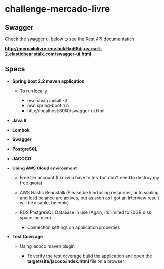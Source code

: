 # challenge-mercado-livre

## Swagger

Check the swagger ui below to see the Rest API documentation

**http://mercadolivre-env.huk9kg68dj.us-east-2.elasticbeanstalk.com/swagger-ui.html**

## Specs

* **Spring boot 2.2 maven application**

    * To run locally

        * mvn clean install -U
        * mvn spring-boot:run
        * http://localhost:8080/swagger-ui.html

* **Java 8**

* **Lombok**

* **Swagger**

* **PostgreSQL**

* **JACOCO**

* **Using AWS Cloud environment**

    * Free tier account (I know u have to test but don't need to destroy my free quota)

    * AWS Elastic Beanstalk (Please be kind using resources, auto scaling and load balance are actives, 
    but as soon as I got an interview result will be disable, be ethic)

    * RDS PostgreSQL Database in use (Again, its limited to 20GB disk space, be nice)
    
        * Connection settings on application properties

* **Test Coverage**

    * Using jacoco maven plugin
    
        * To verify the test coverage build the application and open the 
        **target/site/jacoco/index.html** file on a browser